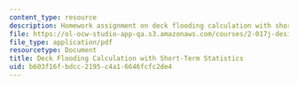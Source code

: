 ```yaml
---
content_type: resource
description: Homework assignment on deck flooding calculation with short-term statistics.
file: https://ol-ocw-studio-app-qa.s3.amazonaws.com/courses/2-017j-design-of-electromechanical-robotic-systems-fall-2009/b603f16fbdcc2195c4a16646fcfc2de4_MIT2_017JF09_p18.pdf
file_type: application/pdf
resourcetype: Document
title: Deck Flooding Calculation with Short-Term Statistics
uid: b603f16f-bdcc-2195-c4a1-6646fcfc2de4
---
```

